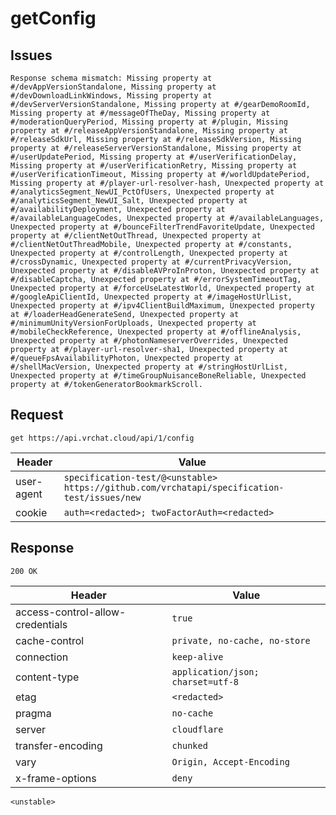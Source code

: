 # getConfig

## Issues
```
Response schema mismatch: Missing property at #/devAppVersionStandalone, Missing property at #/devDownloadLinkWindows, Missing property at #/devServerVersionStandalone, Missing property at #/gearDemoRoomId, Missing property at #/messageOfTheDay, Missing property at #/moderationQueryPeriod, Missing property at #/plugin, Missing property at #/releaseAppVersionStandalone, Missing property at #/releaseSdkUrl, Missing property at #/releaseSdkVersion, Missing property at #/releaseServerVersionStandalone, Missing property at #/userUpdatePeriod, Missing property at #/userVerificationDelay, Missing property at #/userVerificationRetry, Missing property at #/userVerificationTimeout, Missing property at #/worldUpdatePeriod, Missing property at #/player-url-resolver-hash, Unexpected property at #/analyticsSegment_NewUI_PctOfUsers, Unexpected property at #/analyticsSegment_NewUI_Salt, Unexpected property at #/availabilityDeployment, Unexpected property at #/availableLanguageCodes, Unexpected property at #/availableLanguages, Unexpected property at #/bounceFilterTrendFavoriteUpdate, Unexpected property at #/clientNetOutThread, Unexpected property at #/clientNetOutThreadMobile, Unexpected property at #/constants, Unexpected property at #/controlLength, Unexpected property at #/crossDynamic, Unexpected property at #/currentPrivacyVersion, Unexpected property at #/disableAVProInProton, Unexpected property at #/disableCaptcha, Unexpected property at #/errorSystemTimeoutTag, Unexpected property at #/forceUseLatestWorld, Unexpected property at #/googleApiClientId, Unexpected property at #/imageHostUrlList, Unexpected property at #/ipv4ClientBuildMaximum, Unexpected property at #/loaderHeadGenerateSend, Unexpected property at #/minimumUnityVersionForUploads, Unexpected property at #/mobileCheckReference, Unexpected property at #/offlineAnalysis, Unexpected property at #/photonNameserverOverrides, Unexpected property at #/player-url-resolver-sha1, Unexpected property at #/queueFpsAvailabilityPhoton, Unexpected property at #/shellMacVersion, Unexpected property at #/stringHostUrlList, Unexpected property at #/timeGroupNuisanceBoneReliable, Unexpected property at #/tokenGeneratorBookmarkScroll.
```

## Request
`get https://api.vrchat.cloud/api/1/config`

| Header | Value |
| ------ | ----- |
| user-agent | `specification-test/@<unstable> https://github.com/vrchatapi/specification-test/issues/new` |
| cookie | `auth=<redacted>; twoFactorAuth=<redacted>` |


## Response
`200 OK`

| Header | Value |
| ------ | ----- |
| access-control-allow-credentials | `true` |
| cache-control | `private, no-cache, no-store` |
| connection | `keep-alive` |
| content-type | `application/json; charset=utf-8` |
| etag | `<redacted>` |
| pragma | `no-cache` |
| server | `cloudflare` |
| transfer-encoding | `chunked` |
| vary | `Origin, Accept-Encoding` |
| x-frame-options | `deny` |

```jsonc
<unstable>
```
